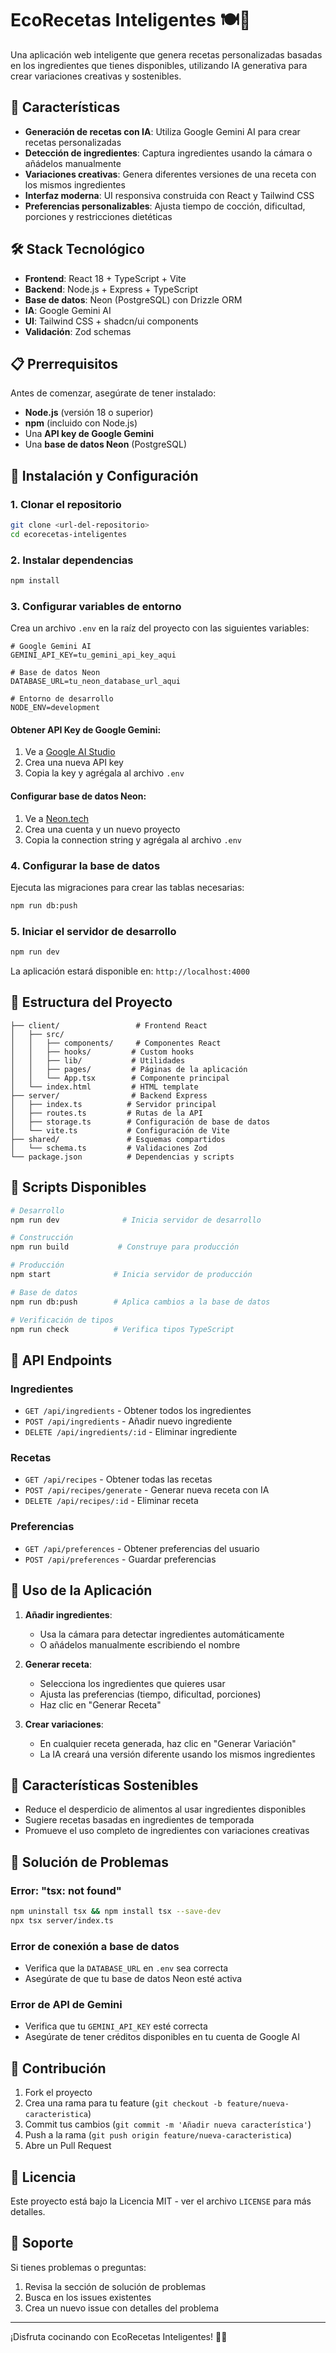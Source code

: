 
# EcoRecetas Inteligentes 🍽️🤖

Una aplicación web inteligente que genera recetas personalizadas basadas en los ingredientes que tienes disponibles, utilizando IA generativa para crear variaciones creativas y sostenibles.

## 🚀 Características

- **Generación de recetas con IA**: Utiliza Google Gemini AI para crear recetas personalizadas
- **Detección de ingredientes**: Captura ingredientes usando la cámara o añádelos manualmente
- **Variaciones creativas**: Genera diferentes versiones de una receta con los mismos ingredientes
- **Interfaz moderna**: UI responsiva construida con React y Tailwind CSS
- **Preferencias personalizables**: Ajusta tiempo de cocción, dificultad, porciones y restricciones dietéticas

## 🛠️ Stack Tecnológico

- **Frontend**: React 18 + TypeScript + Vite
- **Backend**: Node.js + Express + TypeScript
- **Base de datos**: Neon (PostgreSQL) con Drizzle ORM
- **IA**: Google Gemini AI
- **UI**: Tailwind CSS + shadcn/ui components
- **Validación**: Zod schemas

## 📋 Prerrequisitos

Antes de comenzar, asegúrate de tener instalado:

- **Node.js** (versión 18 o superior)
- **npm** (incluido con Node.js)
- Una **API key de Google Gemini**
- Una **base de datos Neon** (PostgreSQL)

## 🔧 Instalación y Configuración

### 1. Clonar el repositorio

```bash
git clone <url-del-repositorio>
cd ecorecetas-inteligentes
```

### 2. Instalar dependencias

```bash
npm install
```

### 3. Configurar variables de entorno

Crea un archivo `.env` en la raíz del proyecto con las siguientes variables:

```env
# Google Gemini AI
GEMINI_API_KEY=tu_gemini_api_key_aqui

# Base de datos Neon
DATABASE_URL=tu_neon_database_url_aqui

# Entorno de desarrollo
NODE_ENV=development
```

#### Obtener API Key de Google Gemini:
1. Ve a [Google AI Studio](https://makersuite.google.com/app/apikey)
2. Crea una nueva API key
3. Copia la key y agrégala al archivo `.env`

#### Configurar base de datos Neon:
1. Ve a [Neon.tech](https://neon.tech)
2. Crea una cuenta y un nuevo proyecto
3. Copia la connection string y agrégala al archivo `.env`

### 4. Configurar la base de datos

Ejecuta las migraciones para crear las tablas necesarias:

```bash
npm run db:push
```

### 5. Iniciar el servidor de desarrollo

```bash
npm run dev
```

La aplicación estará disponible en: `http://localhost:4000`

## 📁 Estructura del Proyecto

```
├── client/                 # Frontend React
│   ├── src/
│   │   ├── components/     # Componentes React
│   │   ├── hooks/         # Custom hooks
│   │   ├── lib/           # Utilidades
│   │   ├── pages/         # Páginas de la aplicación
│   │   └── App.tsx        # Componente principal
│   └── index.html         # HTML template
├── server/                # Backend Express
│   ├── index.ts          # Servidor principal
│   ├── routes.ts         # Rutas de la API
│   ├── storage.ts        # Configuración de base de datos
│   └── vite.ts           # Configuración de Vite
├── shared/               # Esquemas compartidos
│   └── schema.ts         # Validaciones Zod
└── package.json          # Dependencias y scripts
```

## 🎯 Scripts Disponibles

```bash
# Desarrollo
npm run dev              # Inicia servidor de desarrollo

# Construcción
npm run build           # Construye para producción

# Producción
npm start              # Inicia servidor de producción

# Base de datos
npm run db:push        # Aplica cambios a la base de datos

# Verificación de tipos
npm run check          # Verifica tipos TypeScript
```

## 🔌 API Endpoints

### Ingredientes
- `GET /api/ingredients` - Obtener todos los ingredientes
- `POST /api/ingredients` - Añadir nuevo ingrediente
- `DELETE /api/ingredients/:id` - Eliminar ingrediente

### Recetas
- `GET /api/recipes` - Obtener todas las recetas
- `POST /api/recipes/generate` - Generar nueva receta con IA
- `DELETE /api/recipes/:id` - Eliminar receta

### Preferencias
- `GET /api/preferences` - Obtener preferencias del usuario
- `POST /api/preferences` - Guardar preferencias

## 🎨 Uso de la Aplicación

1. **Añadir ingredientes**: 
   - Usa la cámara para detectar ingredientes automáticamente
   - O añádelos manualmente escribiendo el nombre

2. **Generar receta**:
   - Selecciona los ingredientes que quieres usar
   - Ajusta las preferencias (tiempo, dificultad, porciones)
   - Haz clic en "Generar Receta"

3. **Crear variaciones**:
   - En cualquier receta generada, haz clic en "Generar Variación"
   - La IA creará una versión diferente usando los mismos ingredientes

## 🌱 Características Sostenibles

- Reduce el desperdicio de alimentos al usar ingredientes disponibles
- Sugiere recetas basadas en ingredientes de temporada
- Promueve el uso completo de ingredientes con variaciones creativas

## 🐛 Solución de Problemas

### Error: "tsx: not found"
```bash
npm uninstall tsx && npm install tsx --save-dev
npx tsx server/index.ts
```

### Error de conexión a base de datos
- Verifica que la `DATABASE_URL` en `.env` sea correcta
- Asegúrate de que tu base de datos Neon esté activa

### Error de API de Gemini
- Verifica que tu `GEMINI_API_KEY` esté correcta
- Asegúrate de tener créditos disponibles en tu cuenta de Google AI

## 📝 Contribución

1. Fork el proyecto
2. Crea una rama para tu feature (`git checkout -b feature/nueva-caracteristica`)
3. Commit tus cambios (`git commit -m 'Añadir nueva característica'`)
4. Push a la rama (`git push origin feature/nueva-caracteristica`)
5. Abre un Pull Request

## 📄 Licencia

Este proyecto está bajo la Licencia MIT - ver el archivo `LICENSE` para más detalles.

## 🤝 Soporte

Si tienes problemas o preguntas:

1. Revisa la sección de solución de problemas
2. Busca en los issues existentes
3. Crea un nuevo issue con detalles del problema

---

¡Disfruta cocinando con EcoRecetas Inteligentes! 🍳✨
